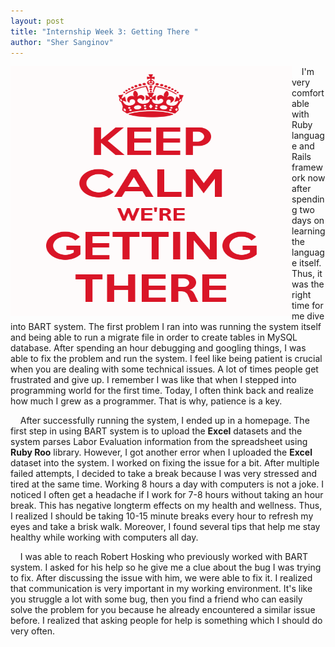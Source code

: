 ```yaml
---
layout: post
title: "Internship Week 3: Getting There "
author: "Sher Sanginov"
---
```



<img class="img-responsive" src="/assets/img/intern7.png" alt="Drawing" style="width: 450px; height: 400px; display: block; float:left; ">

&nbsp;&nbsp;&nbsp;&nbsp;I'm very comfortable with Ruby language and Rails framework now after spending two days on learning the language itself. Thus, it was the right time for me dive into BART system. The first problem I ran into was running the system itself and being able to run a migrate file in order to create tables in MySQL database. After spending an hour debugging and googling things, I was able to fix the problem and run the system. I feel like being patient is crucial when you are dealing with some technical issues. A lot of times people get frustrated and give up. I remember I was like that when I stepped into programming world for the first time. Today, I often think back and realize how much I grew as a programmer. That is why, patience is a key. 


&nbsp;&nbsp;&nbsp;&nbsp;After successfully running the system, I ended up in a homepage. The first step in using BART system is to upload the **Excel** datasets and the system parses Labor Evaluation information from the spreadsheet using **Ruby Roo** library. However, I got another error when I uploaded the **Excel** dataset into the system. I worked on fixing the issue for a bit. After multiple failed attempts, I decided to take a break because I was very stressed and tired at the same time. Working 8 hours a day with computers is not a joke. I noticed I often get a headache if I work for 7-8 hours without taking an hour break. This has negative longterm effects on my health and wellness. Thus, I realized I should be taking 10-15 minute breaks every hour to refresh my eyes and take a brisk walk. Moreover, I found several tips that help me stay healthy while working with computers all day. 


&nbsp;&nbsp;&nbsp;&nbsp;I was able to reach Robert Hosking who previously worked with BART system. I asked for his help so he give me a clue about the bug I was trying to fix. After discussing the issue with him, we were able to fix it. I realized that communication is very important in my working environment. It's like you struggle a lot with some bug, then you find a friend who can easily solve the problem for you because he already encountered a similar issue before. I realized that asking people for help is something which I should do very often. 
